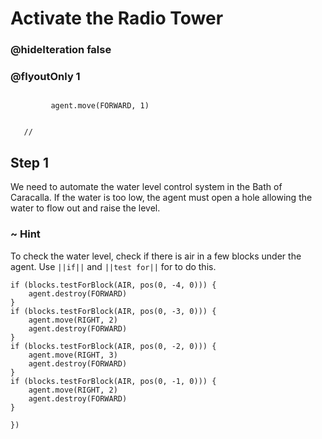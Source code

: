 # Activate the Radio Tower
### @hideIteration false 
### @flyoutOnly 1


``` ghost
    
         agent.move(FORWARD, 1)
     
```
```template
   //     
```


## Step 1

We need to automate the water level control system in the Bath of Caracalla. If the water is too low, the agent must open a hole allowing the water to flow out and raise the level.

### ~ Hint 
To check the water level, check if there is air in a few blocks under the agent. Use ``||if||`` and ``||test for||``  for to do this. 

```  blocks
if (blocks.testForBlock(AIR, pos(0, -4, 0))) {
    agent.destroy(FORWARD)
}
if (blocks.testForBlock(AIR, pos(0, -3, 0))) {
    agent.move(RIGHT, 2)
    agent.destroy(FORWARD)
}
if (blocks.testForBlock(AIR, pos(0, -2, 0))) {
    agent.move(RIGHT, 3)
    agent.destroy(FORWARD)
}
if (blocks.testForBlock(AIR, pos(0, -1, 0))) {
    agent.move(RIGHT, 2)
    agent.destroy(FORWARD)
}
         
})
```


